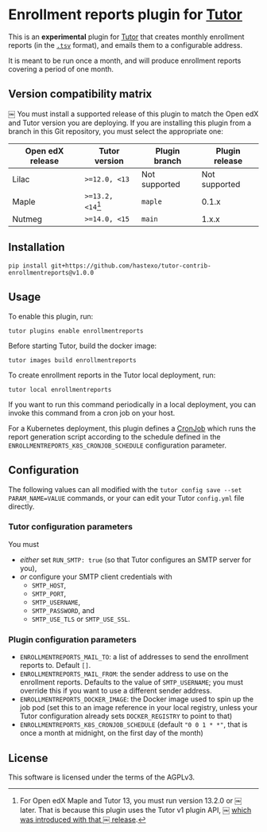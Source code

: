 # Enrollment reports plugin for [Tutor](https://docs.tutor.overhang.io)

This is an **experimental** plugin for
[Tutor](https://docs.tutor.overhang.io) that creates monthly
enrollment reports (in the
[`.tsv`](https://en.wikipedia.org/wiki/Tab-separated_values) format),
and emails them to a configurable address.

It is meant to be run once a month, and will produce enrollment
reports covering a period of one month.

Version compatibility matrix
----------------------------
￼
You must install a supported release of this plugin to match the Open
edX and Tutor version you are deploying. If you are installing this
plugin from a branch in this Git repository, you must select the
appropriate one:

| Open edX release | Tutor version     | Plugin branch | Plugin release |
|------------------|-------------------|---------------|----------------|
| Lilac            | `>=12.0, <13`     | Not supported | Not supported  |
| Maple            | `>=13.2, <14`[^1] | `maple`       | 0.1.x          |
| Nutmeg           | `>=14.0, <15`     | `main`        | 1.x.x          |

[^1]: For Open edX Maple and Tutor 13, you must run version 13.2.0 or
￼   later. That is because this plugin uses the Tutor v1 plugin API,
￼   [which was introduced with that
￼   release](https://github.com/overhangio/tutor/blob/master/CHANGELOG.md#v1320-2022-04-24).

## Installation

    pip install git+https://github.com/hastexo/tutor-contrib-enrollmentreports@v1.0.0

## Usage

To enable this plugin, run:

    tutor plugins enable enrollmentreports

Before starting Tutor, build the docker image:

    tutor images build enrollmentreports

To create enrollment reports in the Tutor local deployment, run:

    tutor local enrollmentreports

If you want to run this command periodically in a local deployment,
you can invoke this command from a cron job on your host.

For a Kubernetes deployment, this plugin defines a
[CronJob](https://kubernetes.io/docs/concepts/workloads/controllers/cron-jobs/)
which runs the report generation script according to the schedule
defined in the `ENROLLMENTREPORTS_K8S_CRONJOB_SCHEDULE` configuration
parameter.


## Configuration

The following values can all modified with the `tutor config save --set
PARAM_NAME=VALUE` commands, or your can edit your Tutor `config.yml`
file directly.

### Tutor configuration parameters

You must

* *either* set `RUN_SMTP: true` (so that Tutor configures an SMTP server
  for you),
* *or* configure your SMTP client credentials with
  * `SMTP_HOST`,
  * `SMTP_PORT`,
  * `SMTP_USERNAME`,
  * `SMTP_PASSWORD`, and
  * `SMTP_USE_TLS` or `SMTP_USE_SSL`.

### Plugin configuration parameters

* `ENROLLMENTREPORTS_MAIL_TO`: a list of addresses to send the
  enrollment reports to. Default `[]`.
* `ENROLLMENTREPORTS_MAIL_FROM`: the sender address to use on the
  enrollment reports. Defaults to the value of `SMTP_USERNAME`; you
  must override this if you want to use a different sender address.
* `ENROLLMENTREPORTS_DOCKER_IMAGE`: the Docker image used to spin up
  the job pod (set this to an image reference in your local registry,
  unless your Tutor configuration already sets `DOCKER_REGISTRY` to
  point to that)
* `ENROLLMENTREPORTS_K8S_CRONJOB_SCHEDULE` (default `"0 0 1 * *"`,
  that is once a month at midnight, on the first day of the month)


## License

This software is licensed under the terms of the AGPLv3.
